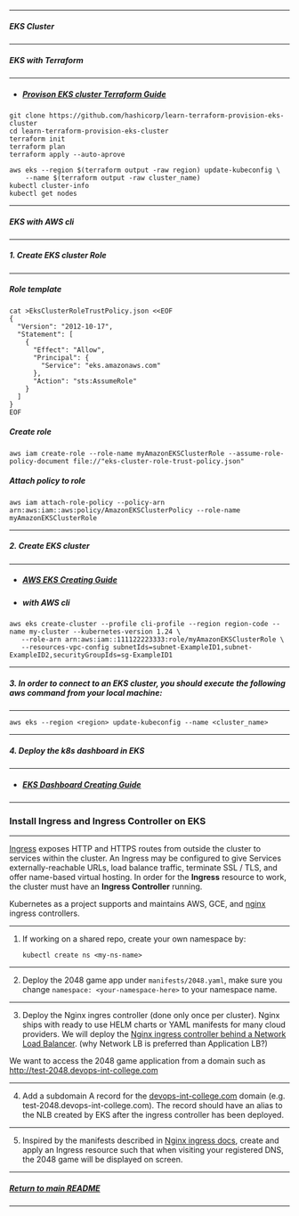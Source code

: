 *********************************************************************
##### EKS Cluster
*********************************************************************
##### EKS with Terraform
*********************************************************************
- ##### [Provison EKS cluster Terraform Guide](https://developer.hashicorp.com/terraform/tutorials/kubernetes/eks)
```shell
git clone https://github.com/hashicorp/learn-terraform-provision-eks-cluster
cd learn-terraform-provision-eks-cluster
terraform init
terraform plan
terraform apply --auto-aprove
```
```shell
aws eks --region $(terraform output -raw region) update-kubeconfig \
    --name $(terraform output -raw cluster_name)
kubectl cluster-info
kubectl get nodes
```
*********************************************************************
##### EKS with AWS cli
*********************************************************************
##### 1. Create EKS cluster Role
*********************************************************************
##### Role template
```shell
cat >EksClusterRoleTrustPolicy.json <<EOF
{
  "Version": "2012-10-17",
  "Statement": [
    {
      "Effect": "Allow",
      "Principal": {
        "Service": "eks.amazonaws.com"
      },
      "Action": "sts:AssumeRole"
    }
  ]
}
EOF
```
##### Create role
```shell
aws iam create-role --role-name myAmazonEKSClusterRole --assume-role-policy-document file://"eks-cluster-role-trust-policy.json"
```
##### Attach policy to role

```shell
aws iam attach-role-policy --policy-arn arn:aws:iam::aws:policy/AmazonEKSClusterPolicy --role-name myAmazonEKSClusterRole
```
*********************************************************************
##### 2. Create EKS cluster 
*********************************************************************
- ##### [AWS EKS Creating Guide](https://docs.aws.amazon.com/eks/latest/userguide/create-cluster.html)
- ##### with AWS cli
```shell
aws eks create-cluster --profile cli-profile --region region-code --name my-cluster --kubernetes-version 1.24 \
   --role-arn arn:aws:iam::111122223333:role/myAmazonEKSClusterRole \
   --resources-vpc-config subnetIds=subnet-ExampleID1,subnet-ExampleID2,securityGroupIds=sg-ExampleID1
```
*********************************************************************
##### 3. In order to connect to an EKS cluster, you should execute the following aws command from your local machine:
*********************************************************************
```shell
aws eks --region <region> update-kubeconfig --name <cluster_name>
```
*********************************************************************
##### 4. Deploy the k8s dashboard in EKS
*********************************************************************
-  ##### [EKS Dashboard Creating Guide](https://docs.aws.amazon.com/eks/latest/userguide/dashboard-tutorial.html )
*********************************************************************
### Install Ingress and Ingress Controller on EKS
*********************************************************************
[Ingress](https://kubernetes.io/docs/concepts/services-networking/ingress/#what-is-ingress) exposes HTTP and HTTPS routes from outside the cluster to services within the cluster.
An Ingress may be configured to give Services externally-reachable URLs, load balance traffic, terminate SSL / TLS, and offer name-based virtual hosting.
In order for the **Ingress** resource to work, the cluster must have an **Ingress Controller** running.

Kubernetes as a project supports and maintains AWS, GCE, and [nginx](https://github.com/kubernetes/ingress-nginx) ingress controllers.
*********************************************************************
1. If working on a shared repo, create your own namespace by:
   ```shell
   kubectl create ns <my-ns-name>
   ```
*********************************************************************
2. Deploy the 2048 game app under `manifests/2048.yaml`, make sure you change `namespace: <your-namespace-here>` to your namespace name.
*********************************************************************
3. Deploy the Nginx ingres controller (done only once per cluster). Nginx ships with ready to use HELM charts or YAML manifests for many cloud providers. We will deploy the [Nginx ingress controller behind a Network Load Balancer](https://kubernetes.github.io/ingress-nginx/deploy/#aws). (why Network LB is preferred than Application LB?)

We want to access the 2048 game application from a domain such as http://test-2048.devops-int-college.com
*********************************************************************
4. Add a subdomain A record for the [devops-int-college.com](https://us-east-1.console.aws.amazon.com/route53/v2/hostedzones#ListRecordSets/Z02842682SGSPDJQMJGFT) domain (e.g. test-2048.devops-int-college.com). The record should have an alias to the NLB created by EKS after the ingress controller has been deployed.
*********************************************************************
5. Inspired by the manifests described in [Nginx ingress docs](https://kubernetes.github.io/ingress-nginx/user-guide/basic-usage/#basic-usage-host-based-routing), create and apply an Ingress resource such that when visiting your registered DNS, the 2048 game will be displayed on screen.
*********************************************************************
##### [Return to main README](https://github.com/dmitriyshub/kube-hub)
*********************************************************************


